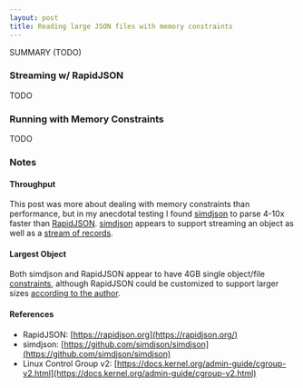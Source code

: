 ```yaml
---
layout: post
title: Reading large JSON files with memory constraints
---
```


SUMMARY (TODO)

### Streaming w/ RapidJSON

TODO


### Running with Memory Constraints

TODO

### Notes

#### Throughput
This post was more about dealing with memory constraints than performance, but in my anecdotal testing I found [simdjson](https://github.com/simdjson/simdjson) to parse 4-10x faster than [RapidJSON](https://rapidjson.org/).  [simdjson](https://github.com/simdjson/simdjson) appears to support streaming an object as well as a [stream of records](https://github.com/simdjson/simdjson/blob/master/doc/basics.md#newline-delimited-json-ndjson-and-json-lines).

#### Largest Object
Both simdjson and RapidJSON appear to have 4GB single object/file [constraints](https://github.com/simdjson/simdjson/issues/128#issuecomment-1172576669/), although RapidJSON could be customized to support larger sizes [according to the author](https://github.com/Tencent/rapidjson/issues/1511#issuecomment-490736496).

#### References

- RapidJSON: [https://rapidjson.org](https://rapidjson.org/)
- simdjson: [https://github.com/simdjson/simdjson](https://github.com/simdjson/simdjson)
- Linux Control Group v2: [https://docs.kernel.org/admin-guide/cgroup-v2.html](https://docs.kernel.org/admin-guide/cgroup-v2.html)

